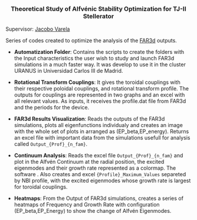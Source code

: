 <h3 align="center"> Theoretical Study of Alfvénic Stability Optimization for TJ-II Stellerator </h3> 

Supervisor: [Jacobo Varela](https://www.researchgate.net/profile/Jacobo-Varela)

Series of codes created to optimize the analysis of the [FAR3d](http://fusionsites.ciemat.es/jlvelasco/files/papers/cappa2021alfven.pdf) outputs.

* **Automatization Folder**: Contains the scripts to create the folders with the Input characteristics the user wish to study and launch FAR3d simulations in a                          much faster way. It was develop to use it in the cluster URANUS in Universidad Carlos III de Madrid.

* **Rotational Transform Couplings**: It gives the toroidal couplings with their respective poloidal couplings, and rotational transform profile. The outputs for couplings are                                       represented in two graphs and an excel with all relevant values. As inputs, it receives the profile.dat file from FAR3d and                                 the periods for the device.

* **FAR3d Results Visualization**: Reads the outputs of the FAR3d simulations, plots all eigenfunctions individualy and creates an image with the whole set of                                plots in arranged as (EP_beta,EP_energy). Returns an excel file with important data from the simulations usefull for analysis                              called `Output_{Prof}_{n_fam}`.

* **Continuum Analysis**: Reads the excel file `Output_{Prof}_{n_fam}` and plot in the Alfvén Continuum at the radial position, the excited eigenmodes and                            their growth rate represented as a colormap. The software . Also creates and excel `{Profile}_Maximum_Values` separeted by NBI                              profile, with the excited eigenmodes whose growth rate is largest for toroidal couplings. 

* **Heatmaps**: From the Output of FAR3d simulations, creates a series of heatmaps of Frequency and Growth Rate with configuration                                      (EP_beta,EP_Energy) to show the change of Alfvén Eigenmodes.

